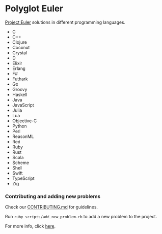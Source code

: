 # Polyglot Euler

[Project Euler](https://projecteuler.net) solutions in different programming languages.

- C
- C++
- Clojure
- Coconut
- Crystal
- D
- Elixir
- Erlang
- F#
- Futhark
- Go
- Groovy
- Haskell
- Java
- JavaScript
- Julia
- Lua
- Objective-C
- Python
- Perl
- ReasonML
- Red
- Ruby
- Rust
- Scala
- Scheme
- Shell
- Swift
- TypeScript
- Zig

### Contributing and adding new problems

Check our [CONTRIBUTING.md](https://github.com/FrankKair/polyglot-euler/blob/master/CONTRIBUTING.md) for guidelines.

Run `ruby scripts/add_new_problem.rb` to add a new problem to the project.

For more info, click [here](https://github.com/FrankKair/polyglot-euler/tree/master/scripts).

